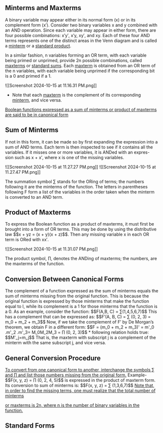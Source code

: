 <h2>Minterms and Maxterms</h2>
A binary variable may appear either in its normal form (x) or in its complement form (x′).
Consider two binary variables x and y combined with an AND operation. Since each variable may appear in either form, there are four possible combinations: x′y′, x′y, xy′, and xy. Each of these four AND terms represents one of the distinct areas in the Venn diagram and is called a <u>minterm</u> or a <u>standard product</u>.

In a similar fashion, n variables forming an OR term, with each variable being primed or unprimed, provide 2n possible combinations, called <u>maxterms</u> or <u>standard sums</u>.
Each <u>maxterm</u> is obtained from an OR term of the n variables, with each variable being unprimed if the corresponding bit is a 0 and primed if a 1.


![[Screenshot 2024-10-15 at 11.16.31 PM.png]]

* Note that each <u>maxterm</u> is the complement of its corresponding <u>minterm</u>, and vice versa.

<u>Boolean functions expressed as a sum of minterms or product of maxterms are said to be in canonical form</u>


<h2>Sum of Minterms</h2>
If not in this form, it can be made so by first expanding the expression into a sum of AND terms. Each term is then inspected to see if it contains all the variables. If it misses one or more variables, it is ANDed with an expres- sion such as x + x′, where x is one of the missing variables.

![[Screenshot 2024-10-15 at 11.27.27 PM.png]]
![[Screenshot 2024-10-15 at 11.27.47 PM.png]]

The summation symbol ∑ stands for the ORing of terms; the numbers following it are the minterms of the function. The letters in parentheses following F form a list of the variables in the order taken when the minterm is converted to an AND term.

<h2>Product of Maxterms</h2>
To express the Boolean function as a product of maxterms, it must first be brought into a form of OR terms. This may be done by using the distributive law $$x + yz = (x + y)(x + z)$$. Then any missing variable x in each OR term is ORed with xx′.

![[Screenshot 2024-10-15 at 11.31.07 PM.png]]

The product symbol, ∏, denotes the ANDing of maxterms; the numbers, are the maxterms of the function.

<h2>Conversion Between Canonical Forms</h2>
The complement of a function expressed as the sum of minterms equals the sum of minterms missing from the original function. This is because the original function is expressed by those minterms that make the function equal to I, while its complement is a 1 for those minterms that the function is a 0. As an example, consider the function:
$$F(A,B, C) = ∑(1,4,5,6,7)$$
This has a complement that can be expressed as:
$$F′(A, B, C) = ∑ (0, 2, 3) = m_0 + m_2 + m_3$$
Now, if we take the complement of F′ by De Morgan’s theorem, we obtain F in a different form:
$$F = (m_0 + m_2 + m_3)' = m'_0 .m'_2 .m'_3= M_0M_2M_3 = ∏ (0, 2, 3)$$
* following relation holds true:
		$$M'_j=m_j$$
	That is, the maxterm with subscript j is a complement of the minterm with the same subscript j, and vice versa.

<h2>General Conversion Procedure</h2>
<u>To convert from one canonical form to another, interchange the symbols ∑ and ∏ and list those numbers missing from the original form.</u>
Example-
$$F(x, y, z) = ∏ (0, 2, 4, 5)$$
is expressed in the product of maxterm form. Its conversion to sum of minterms is:
$$F(x, y, z) = ∑ (1,3,6,7)$$
<u>Note that, in order to find the missing terms, one must realize that the total number of minterms

or maxterms is 2n, where n is the number of binary variables in the function.</u>

<h2>Standard Forms</h2>
